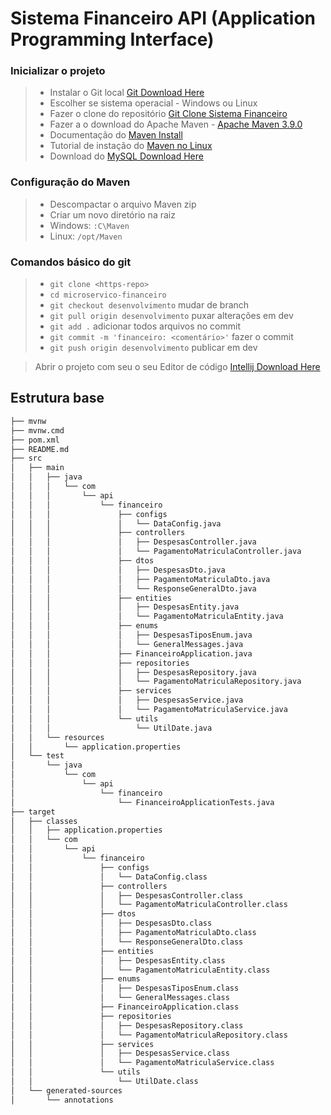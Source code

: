 # Sistema Financeiro API (Application Programming Interface)

### Inicializar o projeto

> * Instalar o Git local [Git Download Here](https://git-scm.com/downloads)
> * Escolher se sistema operacial - Windows ou Linux
> * Fazer o clone do
    repositório [Git Clone Sistema Financeiro](https://github.com/soudevjava/sistema-financeiro-faculdade)
> * Fazer a o download do Apache Maven - [Apache Maven 3.9.0](https://maven.apache.org/download.cgi)
> * Documentação do [Maven Install](https://maven.apache.org/install.html)
> * Tutorial de instação
    do [Maven no Linux](https://www.digitalocean.com/community/tutorials/install-maven-linux-ubuntu)
> * Download do [MySQL Download Here](https://www.mysql.com/downloads/)

### Configuração do Maven

> * Descompactar o arquivo Maven zip
> * Criar um novo diretório na raiz
> * Windows: `:C\Maven`
> * Linux:  `/opt/Maven`

### Comandos básico do git

> * `git clone <https-repo>`
> * `cd microservico-financeiro`
> * `git checkout desenvolvimento` mudar de branch
> * `git pull origin desenvolvimento` puxar alterações em dev
> * `git add .` adicionar todos arquivos no commit
> * `git commit -m 'financeiro: <comentário>'` fazer o commit
> * `git push origin desenvolvimento` publicar em dev


> Abrir o projeto com seu o seu Editor de
> código [Intellij Download Here](https://www.jetbrains.com/idea/download/#section=linux)

## Estrutura base

```bash
├── mvnw
├── mvnw.cmd
├── pom.xml
├── README.md
├── src
│   ├── main
│   │   ├── java
│   │   │   └── com
│   │   │       └── api
│   │   │           └── financeiro
│   │   │               ├── configs
│   │   │               │   └── DataConfig.java
│   │   │               ├── controllers
│   │   │               │   ├── DespesasController.java
│   │   │               │   └── PagamentoMatriculaController.java
│   │   │               ├── dtos
│   │   │               │   ├── DespesasDto.java
│   │   │               │   ├── PagamentoMatriculaDto.java
│   │   │               │   └── ResponseGeneralDto.java
│   │   │               ├── entities
│   │   │               │   ├── DespesasEntity.java
│   │   │               │   └── PagamentoMatriculaEntity.java
│   │   │               ├── enums
│   │   │               │   ├── DespesasTiposEnum.java
│   │   │               │   └── GeneralMessages.java
│   │   │               ├── FinanceiroApplication.java
│   │   │               ├── repositories
│   │   │               │   ├── DespesasRepository.java
│   │   │               │   └── PagamentoMatriculaRepository.java
│   │   │               ├── services
│   │   │               │   ├── DespesasService.java
│   │   │               │   └── PagamentoMatriculaService.java
│   │   │               └── utils
│   │   │                   └── UtilDate.java
│   │   └── resources
│   │       └── application.properties
│   └── test
│       └── java
│           └── com
│               └── api
│                   └── financeiro
│                       └── FinanceiroApplicationTests.java
├── target
│   ├── classes
│   │   ├── application.properties
│   │   └── com
│   │       └── api
│   │           └── financeiro
│   │               ├── configs
│   │               │   └── DataConfig.class
│   │               ├── controllers
│   │               │   ├── DespesasController.class
│   │               │   └── PagamentoMatriculaController.class
│   │               ├── dtos
│   │               │   ├── DespesasDto.class
│   │               │   ├── PagamentoMatriculaDto.class
│   │               │   └── ResponseGeneralDto.class
│   │               ├── entities
│   │               │   ├── DespesasEntity.class
│   │               │   └── PagamentoMatriculaEntity.class
│   │               ├── enums
│   │               │   ├── DespesasTiposEnum.class
│   │               │   └── GeneralMessages.class
│   │               ├── FinanceiroApplication.class
│   │               ├── repositories
│   │               │   ├── DespesasRepository.class
│   │               │   └── PagamentoMatriculaRepository.class
│   │               ├── services
│   │               │   ├── DespesasService.class
│   │               │   └── PagamentoMatriculaService.class
│   │               └── utils
│   │                   └── UtilDate.class
│   └── generated-sources
│       └── annotations

```